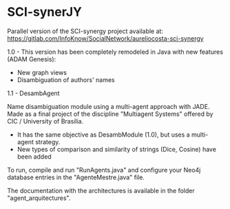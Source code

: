 # SCI-synerJY

Parallel version of the SCI-synergy project available at: https://gitlab.com/InfoKnow/SocialNetwork/aureliocosta-sci-synergy

1.0 - This version has been completely remodeled in Java with new features (ADAM Genesis):

- New graph views
- Disambiguation of authors' names 

1.1 - DesambAgent

Name disambiguation module using a multi-agent approach with JADE. Made as a final project of the discipline "Multiagent Systems" offered by CIC / University of Brasília.

- It has the same objective as DesambModule (1.0), but uses a multi-agent strategy.
- New types of comparison and similarity of strings (Dice, Cosine) have been added

To run, compile and run "RunAgents.java" and configure your Neo4j database entries in the "AgenteMestre.java" file.

The documentation with the architectures is available in the folder "agent_arquitectures".

